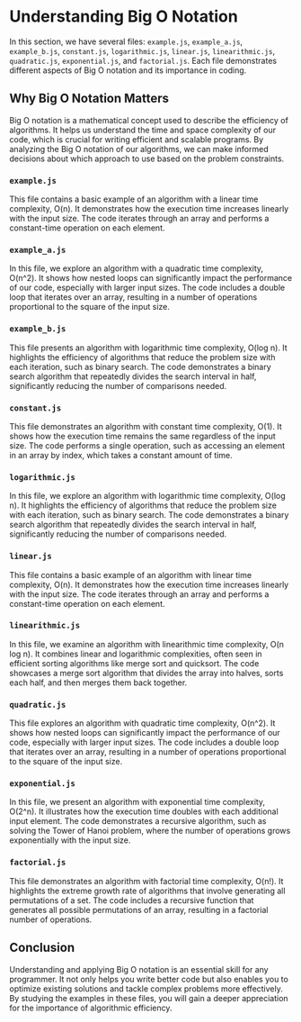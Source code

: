 # Understanding Big O Notation

In this section, we have several files: `example.js`, `example_a.js`, `example_b.js`, `constant.js`, `logarithmic.js`, `linear.js`, `linearithmic.js`, `quadratic.js`, `exponential.js`, and `factorial.js`. Each file demonstrates different aspects of Big O notation and its importance in coding.

## Why Big O Notation Matters

Big O notation is a mathematical concept used to describe the efficiency of algorithms. It helps us understand the time and space complexity of our code, which is crucial for writing efficient and scalable programs. By analyzing the Big O notation of our algorithms, we can make informed decisions about which approach to use based on the problem constraints.

### `example.js`

This file contains a basic example of an algorithm with a linear time complexity, O(n). It demonstrates how the execution time increases linearly with the input size. The code iterates through an array and performs a constant-time operation on each element.

### `example_a.js`

In this file, we explore an algorithm with a quadratic time complexity, O(n^2). It shows how nested loops can significantly impact the performance of our code, especially with larger input sizes. The code includes a double loop that iterates over an array, resulting in a number of operations proportional to the square of the input size.

### `example_b.js`

This file presents an algorithm with logarithmic time complexity, O(log n). It highlights the efficiency of algorithms that reduce the problem size with each iteration, such as binary search. The code demonstrates a binary search algorithm that repeatedly divides the search interval in half, significantly reducing the number of comparisons needed.

### `constant.js`

This file demonstrates an algorithm with constant time complexity, O(1). It shows how the execution time remains the same regardless of the input size. The code performs a single operation, such as accessing an element in an array by index, which takes a constant amount of time.

### `logarithmic.js`

In this file, we explore an algorithm with logarithmic time complexity, O(log n). It highlights the efficiency of algorithms that reduce the problem size with each iteration, such as binary search. The code demonstrates a binary search algorithm that repeatedly divides the search interval in half, significantly reducing the number of comparisons needed.

### `linear.js`

This file contains a basic example of an algorithm with linear time complexity, O(n). It demonstrates how the execution time increases linearly with the input size. The code iterates through an array and performs a constant-time operation on each element.

### `linearithmic.js`

In this file, we examine an algorithm with linearithmic time complexity, O(n log n). It combines linear and logarithmic complexities, often seen in efficient sorting algorithms like merge sort and quicksort. The code showcases a merge sort algorithm that divides the array into halves, sorts each half, and then merges them back together.

### `quadratic.js`

This file explores an algorithm with quadratic time complexity, O(n^2). It shows how nested loops can significantly impact the performance of our code, especially with larger input sizes. The code includes a double loop that iterates over an array, resulting in a number of operations proportional to the square of the input size.

### `exponential.js`

In this file, we present an algorithm with exponential time complexity, O(2^n). It illustrates how the execution time doubles with each additional input element. The code demonstrates a recursive algorithm, such as solving the Tower of Hanoi problem, where the number of operations grows exponentially with the input size.

### `factorial.js`

This file demonstrates an algorithm with factorial time complexity, O(n!). It highlights the extreme growth rate of algorithms that involve generating all permutations of a set. The code includes a recursive function that generates all possible permutations of an array, resulting in a factorial number of operations.

## Conclusion

Understanding and applying Big O notation is an essential skill for any programmer. It not only helps you write better code but also enables you to optimize existing solutions and tackle complex problems more effectively. By studying the examples in these files, you will gain a deeper appreciation for the importance of algorithmic efficiency.
